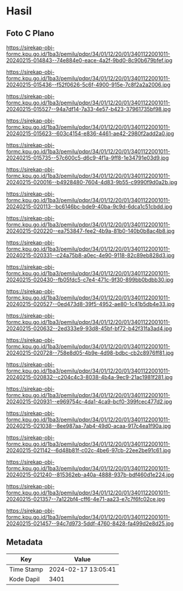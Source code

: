 # Hasil

## Foto C Plano

https://sirekap-obj-formc.kpu.go.id/1ba3/pemilu/pdpr/34/01/12/20/01/3401122001011-20240215-014843--74e884e0-eace-4a2f-9bd0-8c90b679bfef.jpg

https://sirekap-obj-formc.kpu.go.id/1ba3/pemilu/pdpr/34/01/12/20/01/3401122001011-20240215-015436--f52f0626-5c6f-4900-915e-7c8f2a2a2006.jpg

https://sirekap-obj-formc.kpu.go.id/1ba3/pemilu/pdpr/34/01/12/20/01/3401122001011-20240215-015527--94a7df14-7a33-4e57-b423-37961735bf98.jpg

https://sirekap-obj-formc.kpu.go.id/1ba3/pemilu/pdpr/34/01/12/20/01/3401122001011-20240215-015623--603c4154-e836-4461-ae42-2980f2add2a0.jpg

https://sirekap-obj-formc.kpu.go.id/1ba3/pemilu/pdpr/34/01/12/20/01/3401122001011-20240215-015735--57c600c5-d6c9-4f1a-9ff8-1e34791e03d9.jpg

https://sirekap-obj-formc.kpu.go.id/1ba3/pemilu/pdpr/34/01/12/20/01/3401122001011-20240215-020016--b4928480-7604-4d83-9b55-c9990f9d0a2b.jpg

https://sirekap-obj-formc.kpu.go.id/1ba3/pemilu/pdpr/34/01/12/20/01/3401122001011-20240215-020113--bc6146bc-bde9-40ba-9c9d-6dca1c51cbdd.jpg

https://sirekap-obj-formc.kpu.go.id/1ba3/pemilu/pdpr/34/01/12/20/01/3401122001011-20240215-020220--ea753847-fee2-4b9a-81b0-140b0b8ac4b8.jpg

https://sirekap-obj-formc.kpu.go.id/1ba3/pemilu/pdpr/34/01/12/20/01/3401122001011-20240215-020331--c24a75b8-a0ec-4e90-9118-82c89eb828d3.jpg

https://sirekap-obj-formc.kpu.go.id/1ba3/pemilu/pdpr/34/01/12/20/01/3401122001011-20240215-020430--fb05fdc5-c7e4-471c-9f30-899bb0bdbb30.jpg

https://sirekap-obj-formc.kpu.go.id/1ba3/pemilu/pdpr/34/01/12/20/01/3401122001011-20240215-020527--0ed473d8-39f5-4952-ae80-1c41b5db4e33.jpg

https://sirekap-obj-formc.kpu.go.id/1ba3/pemilu/pdpr/34/01/12/20/01/3401122001011-20240215-020632--2ed333e9-93d8-45bf-bf72-b42f31fa3ad4.jpg

https://sirekap-obj-formc.kpu.go.id/1ba3/pemilu/pdpr/34/01/12/20/01/3401122001011-20240215-020728--758e8d05-4b9e-4d98-bdbc-cb2c8976ff81.jpg

https://sirekap-obj-formc.kpu.go.id/1ba3/pemilu/pdpr/34/01/12/20/01/3401122001011-20240215-020832--c204c4c3-8038-4b4a-9ec9-21ac1981f281.jpg

https://sirekap-obj-formc.kpu.go.id/1ba3/pemilu/pdpr/34/01/12/20/01/3401122001011-20240215-020931--e969754c-4da1-4ca9-bcf0-399fcec477d2.jpg

https://sirekap-obj-formc.kpu.go.id/1ba3/pemilu/pdpr/34/01/12/20/01/3401122001011-20240215-021038--8ee987aa-7ab4-49d0-acaa-917c4ea1f90a.jpg

https://sirekap-obj-formc.kpu.go.id/1ba3/pemilu/pdpr/34/01/12/20/01/3401122001011-20240215-021142--6d48b81f-c02c-4be6-97cb-22ee2be91c61.jpg

https://sirekap-obj-formc.kpu.go.id/1ba3/pemilu/pdpr/34/01/12/20/01/3401122001011-20240215-021240--815362eb-a40a-4888-937b-bdf460d1e224.jpg

https://sirekap-obj-formc.kpu.go.id/1ba3/pemilu/pdpr/34/01/12/20/01/3401122001011-20240215-021357--7a122bf4-cff6-4e71-aa23-e7c7f6fc02ce.jpg

https://sirekap-obj-formc.kpu.go.id/1ba3/pemilu/pdpr/34/01/12/20/01/3401122001011-20240215-021457--94c7d973-5ddf-4760-8428-fa499d2e8d25.jpg


## Metadata

| Key        | Value               |
| ---------- | ------------------- |
| Time Stamp | 2024-02-17 13:05:41 |
| Kode Dapil | 3401                |



